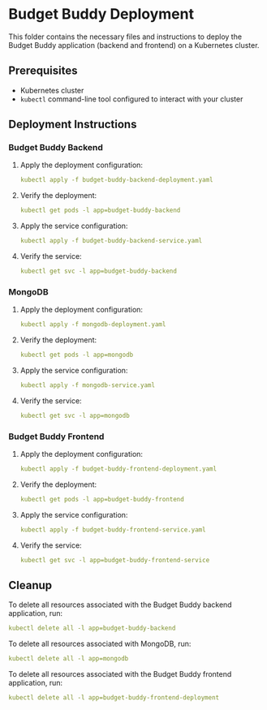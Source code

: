 # Budget Buddy Deployment

This folder contains the necessary files and instructions to deploy the Budget Buddy application (backend and frontend) on a Kubernetes cluster.

## Prerequisites

- Kubernetes cluster
- `kubectl` command-line tool configured to interact with your cluster

## Deployment Instructions

### Budget Buddy Backend

1. Apply the deployment configuration:
    ```yaml
    kubectl apply -f budget-buddy-backend-deployment.yaml
    ```

2. Verify the deployment:
    ```yaml
    kubectl get pods -l app=budget-buddy-backend
    ```

3. Apply the service configuration:
    ```yaml
    kubectl apply -f budget-buddy-backend-service.yaml
    ```

4. Verify the service:
    ```yaml
    kubectl get svc -l app=budget-buddy-backend
    ```

### MongoDB

1. Apply the deployment configuration:
    ```yaml
    kubectl apply -f mongodb-deployment.yaml
    ```

2. Verify the deployment:
    ```yaml
    kubectl get pods -l app=mongodb
    ```

3. Apply the service configuration:
    ```yaml
    kubectl apply -f mongodb-service.yaml
    ```

4. Verify the service:
    ```yaml
    kubectl get svc -l app=mongodb
    ```

### Budget Buddy Frontend

1. Apply the deployment configuration:
    ```yaml
    kubectl apply -f budget-buddy-frontend-deployment.yaml
    ```

2. Verify the deployment:
    ```yaml
    kubectl get pods -l app=budget-buddy-frontend
    ```

3. Apply the service configuration:
    ```yaml
    kubectl apply -f budget-buddy-frontend-service.yaml
    ```

4. Verify the service:
    ```yaml
    kubectl get svc -l app=budget-buddy-frontend-service
    ```

## Cleanup

To delete all resources associated with the Budget Buddy backend application, run:
```yaml
kubectl delete all -l app=budget-buddy-backend
```

To delete all resources associated with MongoDB, run:
```yaml
kubectl delete all -l app=mongodb
```

To delete all resources associated with the Budget Buddy frontend application, run:
```yaml
kubectl delete all -l app=budget-buddy-frontend-deployment
```
